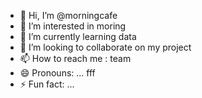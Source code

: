 - 👋 Hi, I’m @morningcafe
- 👀 I’m interested in moring
- 🌱 I’m currently learning data
- 💞️ I’m looking to collaborate on my project
- 📫 How to reach me : team
- 😄 Pronouns: ... fff
- ⚡ Fun fact: ...

<!---
morningcafe/morningcafe is a ✨ special ✨ repository because its `README.md` (this file) appears on your GitHub profile.
You can click the Preview link to take a look at your changes.
--->
